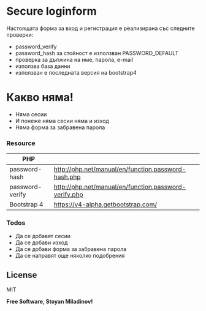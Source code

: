 
# Secure loginform


Настоящата форма за вход и регистрация е реализирана със следните проверки:

  - password_verify
  - password_hash за стойност е използван PASSWORD_DEFAULT
  - проверка за дължина на име, парола, e-mail
  - използва база данни
  - използван е последната версия на bootstrap4
 

# Какво няма!

  - Няма сесии
  - И понеже няма сесии няма и изход
  - Няма форма за забравена парола



### Resource
| PHP |  |
| ------ | ------ |
|password-hash | http://php.net/manual/en/function.password-hash.php |
|password-verify | http://php.net/manual/en/function.password-verify.php |
| Bootstrap 4 | https://v4-alpha.getbootstrap.com/ |


### Todos

 - Да се добавят сесии
 - Да се добави изход
 - Да се добави форма за забравена парола
 - Да се направят още няколко подобрения

License
----

MIT


**Free Software, Stoyan Miladinov!**

